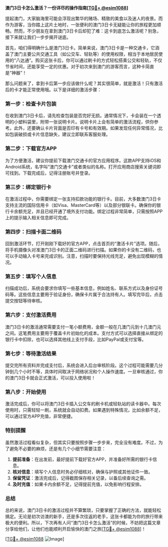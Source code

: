 **澳门3日卡怎么激活？一份详尽的操作指南[[TG💪+ @esim1088](https://t.me/s/esim1088)]**

提起澳门，大家脑海里可能会浮现出繁华的赌场、精致的美食以及迷人的夜景。而作为游客，当你踏上这片土地时，一张便利的澳门3日卡无疑能让你的旅程更加顺畅。然而，不少朋友在拿到澳门3日卡后却犯了难：这卡到底怎么激活呢？别急，接下来就让我们一步步揭开谜底。

首先，咱们得明确什么是澳门3日卡。简单来说，澳门3日卡是一种交通卡，它涵盖了澳门主要公共交通工具（如公交车、轻轨等）的使用权限，相当于本地居民使用的“八达通”。购买这张卡后，你可以通过刷卡的方式轻松搭乘公交和轻轨，不仅节省时间，还能享受一定的优惠。对于初次来到澳门的游客而言，这种卡简直是“神器”！

那么问题来了，拿到卡后第一步应该做什么呢？其实很简单，就是激活！只有激活后的卡才能正常使用哦。以下是详细的激活步骤：

### **第一步：检查卡片包装**
在收到澳门3日卡后，请先检查包装是否完好无损。通常情况下，卡会装在一个透明的小塑料袋里，附带一张说明卡片。说明卡片上会有简单的激活流程，供你参考。此外，还要确认卡片背面是否印有卡号和有效期。如果发现任何异常情况，比如包装破损或卡片信息缺失，建议立即联系客服处理。

### **第二步：下载官方APP**
为了方便激活，建议你提前下载澳门交通卡的官方应用程序。这款APP支持iOS和Android系统，名字叫“澳门交通卡”或者类似的名称。打开应用商店搜索关键词即可找到。下载完成后，记得注册账号并登录。

### **第三步：绑定银行卡**
在激活过程中，你需要绑定一张支持扣款功能的银行卡。目前，大多数澳门3日卡支持主流的国际信用卡（如Visa、MasterCard等）以及部分银联卡。确保你的银行卡余额充足，并且已经开通了境外支付功能。绑定过程非常简单，只需按照APP上的提示输入相关信息即可完成。

### **第四步：扫描卡面二维码**
回到激活环节，打开刚刚下载好的官方APP，点击首页的“激活卡片”选项。随后，将手机摄像头对准澳门3日卡的正面二维码进行扫描。如果你的卡没有二维码，也可以手动输入卡号来完成识别。注意，扫描时要保持光线充足，避免出现模糊的情况。

### **第五步：填写个人信息**
扫描成功后，系统会要求你填写一些基本信息，例如姓名、联系方式以及身份证号码等。这些信息主要用于验证身份，确保卡片属于合法持有人。填写完毕后，点击提交按钮等待审核。

### **第六步：支付激活费用**
澳门3日卡的激活通常需要支付一笔小额费用，金额一般在几澳门元到十几澳门元之间。这笔费用主要用于覆盖卡片初始化的成本。支付方式可以选择直接从绑定的银行卡中扣除，也可以选择其他线上支付手段，比如PayPal或支付宝等。

### **第七步：等待激活结果**
提交完所有资料并完成支付后，系统会进入后台审核阶段。这个过程可能需要几分钟到几个小时不等，具体时间取决于网络状况和个人操作速度。一旦审核通过，你的澳门3日卡就会正式激活，可以投入使用啦！

### **第八步：开始使用**
激活完成后，你可以将澳门3日卡插入公交车的刷卡机或轻轨站的读卡器中。每次使用时，只需轻轻一刷，系统就会自动扣费。如果遇到特殊情况，比如余额不足，可以通过官方APP充值，非常便捷。

### **特别提醒**
虽然激活过程看似复杂，但其实只要按照步骤一步步来，完全没有难度。不过，为了避免不必要的麻烦，还是有几个小细节需要注意：
1. **提前准备**：在出发前，最好提前下载好官方APP，并准备好所需的银行卡信息。
2. **核对信息**：填写个人信息时务必仔细核对，确保与护照或其他证件一致。
3. **保留凭证**：激活完成后，记得截图保存相关记录，以备后续查询之需。
4. **及时充值**：如果卡内余额不足，记得提前充值，以免影响行程安排。

### **总结**
总的来说，澳门3日卡的激活过程并不算繁琐，只要掌握了正确的方法，就能轻松搞定。无论是初次访澳的新手，还是多次往返的老手，这张卡都能为你的旅行带来极大的便利。所以，下次再有人问“澳门3日卡怎么激活”的时候，不妨把这篇文章分享给他们，让他们也能顺利开启愉快的澳门之旅[[TG💪+ @esim1088](https://t.me/s/esim1088)]！

[[TG💪+ @esim1088](https://t.me/s/esim1088) ![Image](https://i.postimg.cc/4NQfJmqS/Snipaste-2025-05-13-00-14-12.png)]